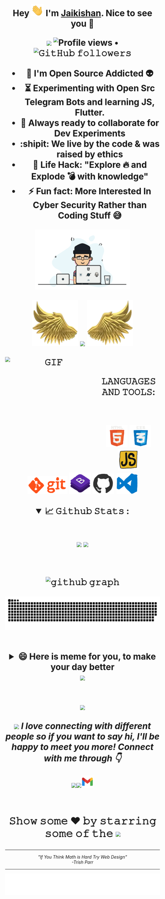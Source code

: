<h1 align="center">Hey <img src="https://raw.githubusercontent.com/Script-Kiddie-JKB/Script-Kiddie-JKB/main/Assets/hi.gif" width="40px"/> I'm <a href="https://github.com/Script-Kiddie-JKB" target="_blank">Jaikishan</a>. Nice to see you 🤩

<img src="https://media.giphy.com/media/WUlplcMpOCEmTGBtBW/giphy.gif" width="30"> ![Profile views](https://gpvc.arturio.dev/Script-Kiddie-JKB?v=3) •
  <img alt="𝙶𝚒𝚝𝙷𝚞𝚋 𝚏𝚘𝚕𝚕𝚘𝚠𝚎𝚛𝚜" src="https://img.shields.io/github/followers/Script-Kiddie-JKB?label=Followers&style=social"> 

- :telescope: I'm Open Source Addicted :alien:
- :hourglass_flowing_sand: Experimenting with Open Src Telegram Bots and learning JS, Flutter.
- :microscope: Always ready to collaborate for Dev Experiments
- :shipit: We live by the code & was raised by ethics
- :dart: Life Hack: "Explore :fire: and Explode :bomb: with knowledge" 
- :zap: Fun fact: More Interested In Cyber Security Rather than Coding Stuff 😅
<p>
 <img align="right " src="https://raw.githubusercontent.com/Script-Kiddie-JKB/Script-Kiddie-JKB/main/Assets/programmer.gif" width="310px alt="programmergif">
</p>

<p align="center">
  <img height="150" width="150" src="Assets/left.webp">
  <img align="center" src="https://github-readme-streak-stats.herokuapp.com/?user=Script-Kiddie-JKB&theme=dark&hide_border=false"/>
  <img height="150" width="150" src="Assets/right.webp">
</p>

<img align="left" height="300px" width="300px" alt="𝙶𝙸𝙵" src="https://camo.githubusercontent.com/3b7c592ede97b6138ffd4b1cc1541c2f3b11fd39/687474703a2f2f33312e6d656469612e74756d626c722e636f6d2f31376665613932306666333665663466356238373764353231366137616164392f74756d626c725f6d6f39786a65387a5a34317163626975666f315f313238302e676966"/>
<br/>

**𝙻𝙰𝙽𝙶𝚄𝙰𝙶𝙴𝚂 𝙰𝙽𝙳 𝚃𝙾𝙾𝙻𝚂:**  

<br/>
 
<p align="center">
  <img src="https://raw.githubusercontent.com/Script-Kiddie-JKB/Script-Kiddie-JKB/main/Assets/html.gif" width="70">
  <img src="https://raw.githubusercontent.com/Script-Kiddie-JKB/Script-Kiddie-JKB/main/Assets/css.gif" width="70">
  <img src="https://raw.githubusercontent.com/Script-Kiddie-JKB/Script-Kiddie-JKB/main/Assets/js.webp" width="70">
 <img src="https://raw.githubusercontent.com/Script-Kiddie-JKB/Script-Kiddie-JKB/main/Assets/git.gif" width="130">
  <img src="https://raw.githubusercontent.com/Script-Kiddie-JKB/Script-Kiddie-JKB/main/Assets/bootstrap.gif" width="70">
  <img src="https://raw.githubusercontent.com/Script-Kiddie-JKB/Script-Kiddie-JKB/main/Assets/github.webp" width="70">
  <img src="https://raw.githubusercontent.com/Script-Kiddie-JKB/Script-Kiddie-JKB/main/Assets/vscode.webp" width="70">
</p>

<details open="">
<summary>
  <g-emoji class="g-emoji" alias="chart_with_upwards_trend" fallback-src="https://github.githubassets.com/images/icons/emoji/unicode/1f4c8.png">📈</g-emoji>
  <strong>𝙶𝚒𝚝𝚑𝚞𝚋 𝚂𝚝𝚊𝚝𝚜 : </strong>
</summary>
<br/>

<p align="center">
    <img align="center" src="https://github-readme-stats.vercel.app/api?username=Script-Kiddie-JKB&show_icons=true&hide_border=true&title_color=94b4a4&amp&icon_color=FFFFFF&amp&text_color=FFFFFF&amp&bg_color=000000&count_private=true&include_all_commits=true&count_private=true"/>
    <img align="center" height="195px" src="https://github-readme-stats.vercel.app/api/top-langs/?username=Script-Kiddie-JKB&text_color=FFFFFF&bg_color=000000&title_color=94b4a4&langs_count=15&layout=compact&hide_border=true" />
</p>
</details>
<br/>

![𝚐𝚒𝚝𝚑𝚞𝚋 𝚐𝚛𝚊𝚙𝚑](https://github-readme-activity-graph.cyclic.app/graph?username=Script-Kiddie-JKB&theme=react-dark&hide_border=true&area=true)

![𝙶𝚒𝚝𝚑𝚞𝚋 𝙲𝚘𝚗𝚝𝚛𝚒𝚋𝚞𝚝𝚒𝚘𝚗 𝙶𝚛𝚊𝚙𝚑](github-contribution-grid-snake.svg)

<br/>

<details>
  <summary>😄 Here is meme for you, to make your day better</summary>
   <a href="https://github.com/Script-Kiddie-JKB"><img src="https://telegra.ph/file/4de589d532043afba0823.jpg" title="Meme" alt="Please refresh the page if the meme doesn't show up." height="350"></a>
</details>

<div align="center"><img src="https://spotify-github-profile.vercel.app/api/view.svg?uid=wou2q5gat9ds8hpoela60gan0&redirect=truecover_image=true&cover_image=true&theme=default&show_offline=true" /></div>   
 <br> 

<div align="center">

 <a href="https://t.me/CoursesDrive"><img src="https://telegra.ph/file/d861da576efbb499da7f7.gif" width="370"></a>
 
 </div>

<img src="https://media.giphy.com/media/LnQjpWaON8nhr21vNW/giphy.gif" width="60"> <em><b>I love connecting with different people</b> so if you want to say <b>hi, I'll be happy to meet you more! </b>Connect with me through 👇 </em>
 
 <p align="center">
<a href="#"><img src="https://cdn2.iconfinder.com/data/icons/social-media-2285/512/1_Linkedin_unofficial_colored_svg-128.png" width="40"></a><a href="https://t.me/Its_Mirror_Here"><img src="https://telegra.ph/file/713d7edc822779857018b.png" width="45"></a><a href="mailto:Jaikishanbagul9@gmail.com"><img src="Assets/7089163_gmail_google_icon.png" width="40"></a>
<br>
<br>
</p>
<div align="center">

### 𝚂𝚑𝚘𝚠 𝚜𝚘𝚖𝚎 ❤️ 𝚋𝚢 𝚜𝚝𝚊𝚛𝚛𝚒𝚗𝚐 𝚜𝚘𝚖𝚎 𝚘𝚏 𝚝𝚑𝚎 <a href='https://github.com/Script-Kiddie-JKB-das?tab=repositories'><img align='center'  height="25" src="https://img.shields.io/badge/Repos!😊-purple.svg?&style=for-the-badge&logo=Script-Kiddie-JKB&logoColor=blue" /></a></h4>

</div>

--- 

<p align="center">
   <i>
     "If You Think Math is Hard Try Web Design" <br>
                                         -Trish Parr
  </i>
</p>       

---

<img align='center'  height="70" alt="Thanks" width="100%" src="https://github.com/Kushal997-das/Kushal997-das/blob/master/Profile%20generator/marquee.svg"/>
